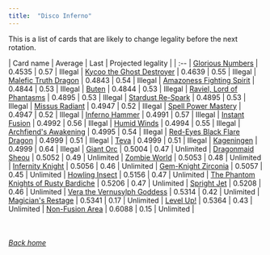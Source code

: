 ```yaml
---
title:  "Disco Inferno"
---
```


This is a list of cards that are likely to change legality before the next rotation.

| Card name | Average | Last | Projected legality |
| :-- |
[Glorious Numbers](https://db.ygoprodeck.com/card/?search=Glorious%20Numbers) | 0.4535 | 0.57 | Illegal |
[Kycoo the Ghost Destroyer](https://db.ygoprodeck.com/card/?search=Kycoo%20the%20Ghost%20Destroyer) | 0.4639 | 0.55 | Illegal |
[Malefic Truth Dragon](https://db.ygoprodeck.com/card/?search=Malefic%20Truth%20Dragon) | 0.4843 | 0.54 | Illegal |
[Amazoness Fighting Spirit](https://db.ygoprodeck.com/card/?search=Amazoness%20Fighting%20Spirit) | 0.4844 | 0.53 | Illegal |
[Buten](https://db.ygoprodeck.com/card/?search=Buten) | 0.4844 | 0.53 | Illegal |
[Raviel, Lord of Phantasms](https://db.ygoprodeck.com/card/?search=Raviel,%20Lord%20of%20Phantasms) | 0.4895 | 0.53 | Illegal |
[Stardust Re-Spark](https://db.ygoprodeck.com/card/?search=Stardust%20Re-Spark) | 0.4895 | 0.53 | Illegal |
[Missus Radiant](https://db.ygoprodeck.com/card/?search=Missus%20Radiant) | 0.4947 | 0.52 | Illegal |
[Spell Power Mastery](https://db.ygoprodeck.com/card/?search=Spell%20Power%20Mastery) | 0.4947 | 0.52 | Illegal |
[Inferno Hammer](https://db.ygoprodeck.com/card/?search=Inferno%20Hammer) | 0.4991 | 0.57 | Illegal |
[Instant Fusion](https://db.ygoprodeck.com/card/?search=Instant%20Fusion) | 0.4992 | 0.56 | Illegal |
[Humid Winds](https://db.ygoprodeck.com/card/?search=Humid%20Winds) | 0.4994 | 0.55 | Illegal |
[Archfiend's Awakening](https://db.ygoprodeck.com/card/?search=Archfiend's%20Awakening) | 0.4995 | 0.54 | Illegal |
[Red-Eyes Black Flare Dragon](https://db.ygoprodeck.com/card/?search=Red-Eyes%20Black%20Flare%20Dragon) | 0.4999 | 0.51 | Illegal |
[Teva](https://db.ygoprodeck.com/card/?search=Teva) | 0.4999 | 0.51 | Illegal |
[Kageningen](https://db.ygoprodeck.com/card/?search=Kageningen) | 0.4999 | 0.64 | Illegal |
[Giant Orc](https://db.ygoprodeck.com/card/?search=Giant%20Orc) | 0.5004 | 0.47 | Unlimited |
[Dragonmaid Sheou](https://db.ygoprodeck.com/card/?search=Dragonmaid%20Sheou) | 0.5052 | 0.49 | Unlimited |
[Zombie World](https://db.ygoprodeck.com/card/?search=Zombie%20World) | 0.5053 | 0.48 | Unlimited |
[Infernity Knight](https://db.ygoprodeck.com/card/?search=Infernity%20Knight) | 0.5056 | 0.46 | Unlimited |
[Gem-Knight Zirconia](https://db.ygoprodeck.com/card/?search=Gem-Knight%20Zirconia) | 0.5057 | 0.45 | Unlimited |
[Howling Insect](https://db.ygoprodeck.com/card/?search=Howling%20Insect) | 0.5156 | 0.47 | Unlimited |
[The Phantom Knights of Rusty Bardiche](https://db.ygoprodeck.com/card/?search=The%20Phantom%20Knights%20of%20Rusty%20Bardiche) | 0.5206 | 0.47 | Unlimited |
[Spright Jet](https://db.ygoprodeck.com/card/?search=Spright%20Jet) | 0.5208 | 0.46 | Unlimited |
[Vera the Vernusylph Goddess](https://db.ygoprodeck.com/card/?search=Vera%20the%20Vernusylph%20Goddess) | 0.5314 | 0.42 | Unlimited |
[Magician's Restage](https://db.ygoprodeck.com/card/?search=Magician's%20Restage) | 0.5341 | 0.17 | Unlimited |
[Level Up!](https://db.ygoprodeck.com/card/?search=Level%20Up!) | 0.5364 | 0.43 | Unlimited |
[Non-Fusion Area](https://db.ygoprodeck.com/card/?search=Non-Fusion%20Area) | 0.6088 | 0.15 | Unlimited |

<br>

###### [Back home](index)